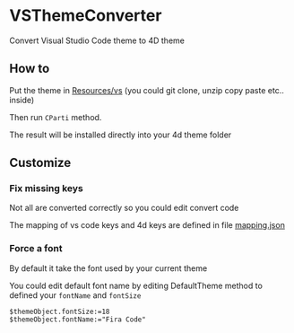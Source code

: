 # VSThemeConverter

Convert Visual Studio Code theme to 4D theme

## How to

Put the theme in [Resources/vs](Resources/vs) (you could git clone, unzip copy paste etc.. inside)

Then run `CParti` method.

The result will be installed directly into your 4d theme folder

## Customize

### Fix missing keys

Not all are converted correctly so you could edit convert code

The mapping of vs code keys and 4d keys are defined in file [mapping.json](Resources/mapping.json)

### Force a font

By default it take the font used by your current theme

You could edit default font name by editing DefaultTheme method to defined your `fontName` and `fontSize`

```4d
$themeObject.fontSize:=18
$themeObject.fontName:="Fira Code"
```

